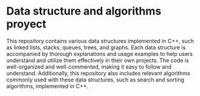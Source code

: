 # Data structure and algorithms proyect

This repository contains various data structures implemented in C++, such as linked lists, stacks, queues, trees, and graphs. Each data structure is accompanied by thorough explanations and usage examples to help users understand and utilize them effectively in their own projects. The code is well-organized and well-commented, making it easy to follow and understand. Additionally, this repository also includes relevant algorithms commonly used with these data structures, such as search and sorting algorithms, implemented in C++.
